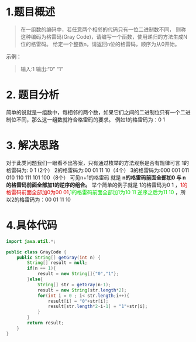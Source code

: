# 1.题目概述
> 在一组数的编码中，若任意两个相邻的代码只有一位二进制数不同， 则称这种编码为格雷码(Gray Code)，请编写一个函数，使用递归的方法生成N位的格雷码。
给定一个整数n，请返回n位的格雷码，顺序为从0开始。

示例：

> 输入:1
> 输出:“0” “1”

# 2. 题目分析
简单的说就是一组数中，每相邻的两个数，如果它们之间的二进制位只有一个二进制位不同，那么这一组数就符合格雷码的要求。
例如1的格雷码为：0 1
# 3. 解决思路
对于此类问题我们一眼看不出答案，只有通过枚举的方法观察是否有规律可言
1的格雷码为: 0 1  (2个）
2的格雷码为:00 01 11 10（4个）
3的格雷码为:000 001 011 010 110 111 101 100（8个）
可见n+1的格雷码 就是  **n的格雷码前面全部加0 与 n的格雷码前面全部加1的逆序的组合。**
举个简单的例子就是 1的格雷码为0 1 ，<font color="#dd0000">1的格雷码前面全部加0为00 01</font>,<font color="#00dd00">1的格雷码前面全部加1为10 11 逆序之后为11 10</font> ，所以2的格雷码为：00 01 11 10
# 4.具体代码
```java
import java.util.*;

public class GrayCode {
    public String[] getGray(int n) {
        String[] result = null;
        if(n == 1){
            result = new String[]{"0","1"};
        }else{
            String[] str = getGray(n-1);
            result = new String[str.length*2];
            for(int i = 0 ; i< str.length;i++){
                result[i] = "0"+str[i];
                result[str.length*2-i-1] = "1"+str[i];
            }
        }
        return result;
    }
}
```

